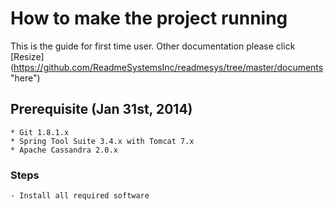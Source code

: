 # How to make the project running
This is the guide for first time user. Other documentation please click [Resize] (https://github.com/ReadmeSystemsInc/readmesys/tree/master/documents "here")

## Prerequisite (Jan 31st, 2014)
	* Git 1.8.1.x
	* Spring Tool Suite 3.4.x with Tomcat 7.x
	* Apache Cassandra 2.0.x

### Steps
	- Install all required software
